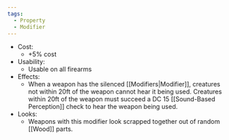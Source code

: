 ```yaml
---
tags:
  - Property
  - Modifier
---
```

* Cost:
	* +5% cost
* Usability:
	* Usable on all firearms
* Effects:
	* When a weapon has the silenced [[Modifiers|Modifier]], creatures not within 20ft of the weapon cannot hear it being used. Creatures within 20ft of the weapon must succeed a DC 15 [[Sound-Based Perception]] check to hear the weapon being used.
* Looks:
	* Weapons with this modifier look scrapped together out of random [[Wood]] parts.
